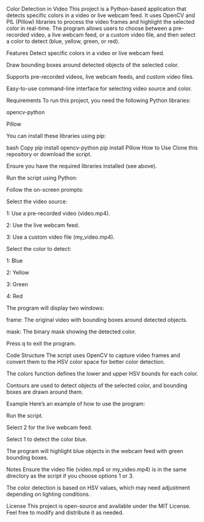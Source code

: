 Color Detection in Video
This project is a Python-based application that detects specific colors in a video or live webcam feed. It uses OpenCV and PIL (Pillow) libraries to process the video frames and highlight the selected color in real-time. The program allows users to choose between a pre-recorded video, a live webcam feed, or a custom video file, and then select a color to detect (blue, yellow, green, or red).

Features
Detect specific colors in a video or live webcam feed.

Draw bounding boxes around detected objects of the selected color.

Supports pre-recorded videos, live webcam feeds, and custom video files.

Easy-to-use command-line interface for selecting video source and color.

Requirements
To run this project, you need the following Python libraries:

opencv-python

Pillow

You can install these libraries using pip:

bash
Copy
pip install opencv-python
pip install Pillow
How to Use
Clone this repository or download the script.

Ensure you have the required libraries installed (see above).

Run the script using Python:

Follow the on-screen prompts:

Select the video source:

1: Use a pre-recorded video (video.mp4).

2: Use the live webcam feed.

3: Use a custom video file (my_video.mp4).

Select the color to detect:

1: Blue

2: Yellow

3: Green

4: Red

The program will display two windows:

frame: The original video with bounding boxes around detected objects.

mask: The binary mask showing the detected color.

Press q to exit the program.

Code Structure
The script uses OpenCV to capture video frames and convert them to the HSV color space for better color detection.

The colors function defines the lower and upper HSV bounds for each color.

Contours are used to detect objects of the selected color, and bounding boxes are drawn around them.

Example
Here’s an example of how to use the program:

Run the script.

Select 2 for the live webcam feed.

Select 1 to detect the color blue.

The program will highlight blue objects in the webcam feed with green bounding boxes.

Notes
Ensure the video file (video.mp4 or my_video.mp4) is in the same directory as the script if you choose options 1 or 3.

The color detection is based on HSV values, which may need adjustment depending on lighting conditions.

License
This project is open-source and available under the MIT License. Feel free to modify and distribute it as needed.
